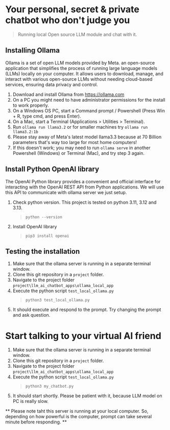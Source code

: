 # Your personal, secret & private chatbot who don't judge you
> Running local Open source LLM module and chat with it. 

## Installing Ollama
Ollama is a set of open LLM models provided by Meta. an open-source application that simplifies the process of running large language models (LLMs) locally on your computer. 
It allows users to download, manage, and interact with various open-source LLMs without needing cloud-based services, ensuring data privacy and control.

1) Download and install Ollama from https://ollama.com
2) On a PC you might need to have administrator permissions for the install to work properly.
3) On a Windows OS PC, start a Command prompt / Powershell (Press Win + R, type cmd, and press Enter).
4) On a Mac, start a Terminal (Applications > Utilities > Terminal).
5) Run `ollama run llama3.2` or for smaller machines try `ollama run llama3.2:1b`
6) Please stay away of Meta's latest model llama3.3 because at 70 Billion parameters that's way too large for most home computers!
7) If this doesn't work; you may need to run `ollama serve` in another Powershell (Windows) or Terminal (Mac), and try step 3 again.

## Install Python OpenAI library
The OpenAI Python library provides a convenient and official interface for interacting with the OpenAI REST API from Python applications. 
We will use this API to communicate with ollama server we just setup.

1) Check python version. This project is tested on python 3.11, 3.12 and 3.13.
   > `python --version`
2) Install OpenAI library
   > `pip3 install openai`

## Testing the installation

1) Make sure that the ollama server is running in a separate terminal window.
2) Clone this git repository in a `project` folder.
3) Navigate to the project folder `project\llm_ai_chatbot_apps\ollama_local_app`
4) Execute the python script `test_local_ollama.py`
   > `python3 test_local_ollama.py`
5) It should execute and respond to the prompt. Try changing the prompt and ask question.

# Start talking to your virtual AI friend

1) Make sure that the ollama server is running in a separate terminal window.
2) Clone this git repository in a `project` folder.
3) Navigate to the project folder `project\llm_ai_chatbot_apps\ollama_local_app`
4) Execute the python script `test_local_ollama.py`
   > `python3 my_chatbot.py`
5) It should start shortly. Please be patient with it, because LLM model on PC is really slow.

** Please note taht this server is running at your local computer. So, depending on how powerful is the computer, prompt can take several minute before responding. **

